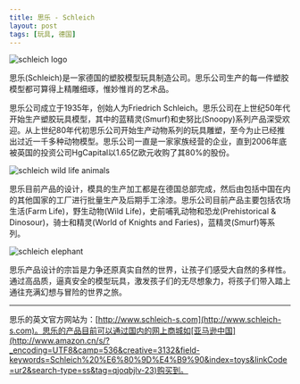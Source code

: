 ```yaml
---
title: 思乐 - Schleich
layout: post
tags: [玩具, 德国]
---
```


![schleich logo](http://pinpaiku.org/media/files/2013/03/01/schleich_logo.jpg)

思乐(Schleich)是一家德国的塑胶模型玩具制造公司。思乐公司生产的每一件塑胶模型都可算得上精雕细琢，惟妙惟肖的艺术品。

思乐公司成立于1935年，创始人为Friedrich Schleich。思乐公司在上世纪50年代开始生产塑胶玩具模型，其中的蓝精灵(Smurf)和史努比(Snoopy)系列产品深受欢迎。从上世纪80年代初思乐公司开始生产动物系列的玩具雕塑，至今为止已经推出过近一千多种动物模型。思乐公司一直是一家家族经营的企业，直到2006年底被英国的投资公司HgCapital以1.65亿欧元收购了其80%的股份。

![schleich wild life animals](http://pinpaiku.org/media/files/2013/03/01/schleich_wild_life.jpg)

思乐目前产品的设计，模具的生产加工都是在德国总部完成，然后由包括中国在内的其他国家的工厂进行批量生产及后期手工涂漆。思乐公司目前产品主要包括农场生活(Farm Life)，野生动物(Wild Life)，史前哺乳动物和恐龙(Prehistorical & Dinosour)，骑士和精灵(World of Knights and Faries)，蓝精灵(Smurf)等系列。

![schleich elephant](http://pinpaiku.org/media/files/2013/03/01/schleich_elephant.jpg)

思乐产品设计的宗旨是力争还原真实自然的世界，让孩子们感受大自然的多样性。通过高品质，逼真安全的模型玩具，激发孩子们的无尽想象力，将孩子们带入踏上通往充满幻想与冒险的世界之旅。

---

思乐的英文官方网站为：[http://www.schleich-s.com](http://www.schleich-s.com)。思乐的产品目前可以通过国内的网上商城如[亚马逊中国](http://www.amazon.cn/s/?_encoding=UTF8&camp=536&creative=3132&field-keywords=Schleich%20%E6%80%9D%E4%B9%90&index=toys&linkCode=ur2&search-type=ss&tag=qjoqbjlv-23)购买到。
